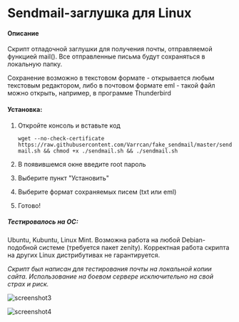 Sendmail-заглушка для Linux
=====================

#### Описание
Скрипт отладочной заглушки для получения почты, отправляемой функцией mail(). Все отправленные письма будут сохраняться в локальную папку.

Сохранение возможно в текстовом формате - открывается любым текстовым редактором, либо в почтовом формате eml - такой файл можно открыть, например, в программе Thunderbird

#### Установка:
1. Откройте консоль и вставьте код

	`wget --no-check-certificate https://raw.githubusercontent.com/Varrcan/fake_sendmail/master/sendmail.sh && chmod +x ./sendmail.sh && ./sendmail.sh`
	
2. В появившемся окне введите root пароль
3. Выберите пункт "Установить"
4. Выберите формат сохраняемых писем (txt или eml)
3. Готово!

##### Тестировалось на ОС:
Ubuntu, Kubuntu, Linux Mint.
Возможна работа на любой Debian-подобной системе (требуется пакет zenity).
Корректная работа скрипта на других Linux дистрибутивах не гарантируется.



_Скрипт был написан для тестирования почты на локальной копии сайта. Использование на боевом сервере исключительно на свой страх и риск._


![screenshot3](https://share.varrcan.me/img1611201700d3.png)

![screenshot4](https://share.varrcan.me/img161120179c5f.png)
